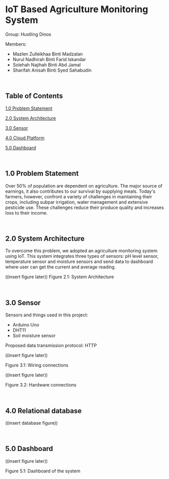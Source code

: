 # IoT Based Agriculture Monitoring System

Group: Hustling Dinos

Members:
-  Mazlen Zulleikhaa Binti Madzalan
- Nurul Nadhirah Binti Farid Iskandar
- Solehah Najihah Binti Abd Jamal
- Sharifah Anisah Binti Syed Sahabudin

<br>

## Table of Contents

[1.0 Problem Statement](#10-problem-statement)
      
[2.0 System Architecture](#20-system-architecture)

[3.0 Sensor](#30-sensor)

[4.0 Cloud Platform](#40-cloud-platform)

[5.0 Dashboard](#50-dashboard)

<br>

## 1.0 Problem Statement 

Over 50% of population are dependent on agriculture. The major source of earnings, it also contributes to our survival by supplying meals. Today's farmers, however, confront a variety of challenges in maintaining their crops, including subpar irrigation, water management and extensive pesticide use. These challenges reduce their produce quality and increases loss to their income.

<br>

## 2.0 System Architecture

To overcome this problem, we adopted an agriculture monitoring system using IoT.  This system integrates three types of sensors: pH level sensor, temperature sensor and moisture sensors and send data to dashboard where user can get the current and average reading. 

((insert figure later))
Figure 2.1: System Architecture

<br>

## 3.0 Sensor
Sensors and things used in this project:
- Arduino Uno
- DHT11
- Soil moisture sensor

Proposed data transmission protocol: HTTP

((insert figure later))

Figure 3.1: Wiring connections


((insert figure later))

Figure 3.2: Hardware connections

<br>

## 4.0 Relational database

((insert database figure)) 

<br>

## 5.0 Dashboard


((insert figure later))

Figure 5.1: Dashboard of the system
